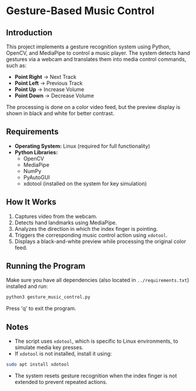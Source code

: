 # Gesture-Based Music Control

## Introduction
This project implements a gesture recognition system using Python, OpenCV, and MediaPipe to control a music player. The system detects hand gestures via a webcam and translates them into media control commands, such as:
- **Point Right** → Next Track
- **Point Left** → Previous Track
- **Point Up** → Increase Volume
- **Point Down** → Decrease Volume

The processing is done on a color video feed, but the preview display is shown in black and white for better contrast.

## Requirements
- **Operating System:** Linux (required for full functionality)
- **Python Libraries:**
  - OpenCV
  - MediaPipe
  - NumPy
  - PyAutoGUI
  - xdotool (installed on the system for key simulation)

## How It Works
1. Captures video from the webcam.
2. Detects hand landmarks using MediaPipe.
3. Analyzes the direction in which the index finger is pointing.
4. Triggers the corresponding music control action using `xdotool`.
5. Displays a black-and-white preview while processing the original color feed.

## Running the Program
Make sure you have all dependencies (also located in `../requirements.txt`) installed and run:
```bash
python3 gesture_music_control.py
```
Press 'q' to exit the program.

## Notes
- The script uses `xdotool`, which is specific to Linux environments, to simulate media key presses.
- If `xdotool` is not installed, install it using:
```bash
sudo apt install xdotool
```
- The system resets gesture recognition when the index finger is not extended to prevent repeated actions.

